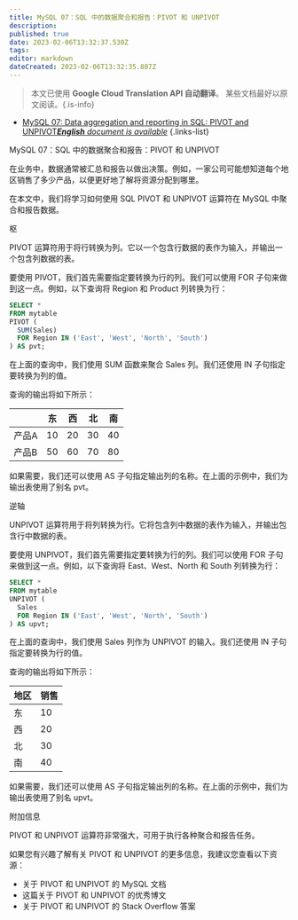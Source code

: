 ```yaml
---
title: MySQL 07：SQL 中的数据聚合和报告：PIVOT 和 UNPIVOT
description: 
published: true
date: 2023-02-06T13:32:37.530Z
tags: 
editor: markdown
dateCreated: 2023-02-06T13:32:35.887Z
---
```


> 本文已使用 **Google Cloud Translation API 自动翻译**。
某些文档最好以原文阅读。{.is-info}



- [MySQL 07: Data aggregation and reporting in SQL: PIVOT and UNPIVOT***English** document is available*](/en/Knowledge-base/mysql-for-planner-marketers/Learning/mysql-07-data-aggregation-and-reporting-in-sql-pivot-and-unpivot)
{.links-list}


MySQL 07：SQL 中的数据聚合和报告：PIVOT 和 UNPIVOT

在业务中，数据通常被汇总和报告以做出决策。例如，一家公司可能想知道每个地区销售了多少产品，以便更好地了解将资源分配到哪里。

在本文中，我们将学习如何使用 SQL PIVOT 和 UNPIVOT 运算符在 MySQL 中聚合和报告数据。

枢

PIVOT 运算符用于将行转换为列。它以一个包含行数据的表作为输入，并输出一个包含列数据的表。

要使用 PIVOT，我们首先需要指定要转换为行的列。我们可以使用 FOR 子句来做到这一点。例如，以下查询将 Region 和 Product 列转换为行：

```sql
SELECT *
FROM mytable
PIVOT (
  SUM(Sales)
  FOR Region IN ('East', 'West', 'North', 'South')
) AS pvt;
```

在上面的查询中，我们使用 SUM 函数来聚合 Sales 列。我们还使用 IN 子句指定要转换为列的值。

查询的输出将如下所示：

| |东 |西 |北 |南 |
| --- | --- | --- | --- | --- |
|产品A | 10 | 20 | 30 | 40 |
|产品B | 50 | 60 | 70 | 80 |

如果需要，我们还可以使用 AS 子句指定输出列的名称。在上面的示例中，我们为输出表使用了别名 pvt。

逆轴

UNPIVOT 运算符用于将列转换为行。它将包含列中数据的表作为输入，并输出包含行中数据的表。

要使用 UNPIVOT，我们首先需要指定要转换为行的列。我们可以使用 FOR 子句来做到这一点。例如，以下查询将 East、West、North 和 South 列转换为行：

```sql
SELECT *
FROM mytable
UNPIVOT (
  Sales
  FOR Region IN ('East', 'West', 'North', 'South')
) AS upvt;
```

在上面的查询中，我们使用 Sales 列作为 UNPIVOT 的输入。我们还使用 IN 子句指定要转换为行的值。

查询的输出将如下所示：

|地区 |销售 |
| --- | --- |
|东 | 10 |
|西 | 20 |
|北 | 30 |
|南 | 40 |

如果需要，我们还可以使用 AS 子句指定输出列的名称。在上面的示例中，我们为输出表使用了别名 upvt。

附加信息

PIVOT 和 UNPIVOT 运算符非常强大，可用于执行各种聚合和报告任务。

如果您有兴趣了解有关 PIVOT 和 UNPIVOT 的更多信息，我建议您查看以下资源：

- 关于 PIVOT 和 UNPIVOT 的 MySQL 文档
- 这篇关于 PIVOT 和 UNPIVOT 的优秀博文
- 关于 PIVOT 和 UNPIVOT 的 Stack Overflow 答案